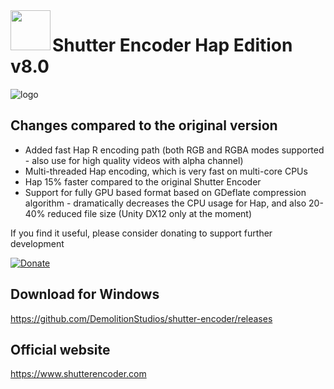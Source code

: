 <img align=left src="https://www.shutterencoder.com/images/icon.png" width="64">
<h1>Shutter Encoder Hap Edition v8.0</h1>

![logo](/SocialBanner.png)

## Changes compared to the original version
- Added fast Hap R encoding path (both RGB and RGBA modes supported - also use for high quality videos with alpha channel)
- Multi-threaded Hap encoding, which is very fast on multi-core CPUs
- Hap 15% faster compared to the original Shutter Encoder
- Support for fully GPU based format based on GDeflate compression algorithm - dramatically decreases the CPU usage for Hap, and also 20-40% reduced file size (Unity DX12 only at the moment)

If you find it useful, please consider donating to support further development

[![Donate](https://img.shields.io/badge/Donate-PayPal-green.svg)](https://www.paypal.com/donate/?hosted_button_id=N4T235RD3KGE2)

## Download for Windows

https://github.com/DemolitionStudios/shutter-encoder/releases

## Official website

https://www.shutterencoder.com

